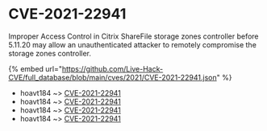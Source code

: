 # CVE-2021-22941

Improper Access Control in Citrix ShareFile storage zones controller before 5.11.20 may allow an unauthenticated attacker to remotely compromise the storage zones controller.

{% embed url="https://github.com/Live-Hack-CVE/full_database/blob/main/cves/2021/CVE-2021-22941.json" %}


* hoavt184 ~> [CVE-2021-22941](https://www.alice-snow.ru/2021/database/cve-2021-22941/cve-2021-22941-hoavt184)
* hoavt184 ~> [CVE-2021-22941](https://www.alice-snow.ru/2021/database/cve-2021-22941/cve-2021-22941-hoavt184)
* hoavt184 ~> [CVE-2021-22941](https://www.alice-snow.ru/2021/database/cve-2021-22941/cve-2021-22941-hoavt184)
* hoavt184 ~> [CVE-2021-22941](https://www.alice-snow.ru/2021/database/cve-2021-22941/cve-2021-22941-hoavt184)